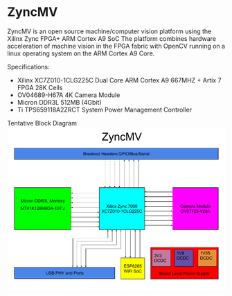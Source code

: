 # ZyncMV
ZyncMV is an open source machine/computer vision platform using the Xilinx Zync FPGA+ ARM Cortex A9 SoC
The platform combines hardware acceleration of machine vision in the FPGA fabric with OpenCV running
on a linux operating system on the ARM Cortex A9 Core.

Specifications:
- Xilinx XC7Z010-1CLG225C Dual Core ARM Cortex A9 667MHZ + Artix 7 FPGA 28K Cells
- OV04689-H67A 4K Camera Module
- Micron DDR3L 512MB (4Gbit)
- Ti TPS659118A2ZRCT System Power Management Controller 


Tentative Block Diagram
![ZyncMV Block Diagram ](/img/ZyncMV_diagram.png)
